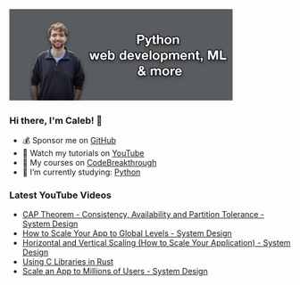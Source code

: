 <img src="github-cover-photo-my-face.jpg" width="400px" />

### Hi there, I'm Caleb! 🍛

- 💰 Sponsor me on [GitHub](https://github.com/sponsors/CalebCurry)
- 🎥 Watch my tutorials on [YouTube](https://www.youtube.com/calebthevideomaker2)
- 📗 My courses on [CodeBreakthrough](https://www.codebreakthrough.com)
- 🤔 I’m currently studying: [Python](https://www.youtube.com/watch?v=s3IvdkCq2_c&t=4254s)

### Latest YouTube Videos
<!-- YOUTUBE:START -->
- [CAP Theorem - Consistency, Availability and Partition Tolerance - System Design](https://www.youtube.com/watch?v=t5WPGMXOtds)
- [How to Scale Your App to Global Levels - System Design](https://www.youtube.com/watch?v=syAUXNxAiHs)
- [Horizontal and Vertical Scaling &lpar;How to Scale Your Application&rpar; - System Design](https://www.youtube.com/watch?v=XqzoUlmJrB4)
- [Using C Libraries in Rust](https://www.youtube.com/watch?v=UpmFxJDcFfo)
- [Scale an App to Millions of Users - System Design](https://www.youtube.com/watch?v=tjubQ97lxA4)
<!-- YOUTUBE:END -->
